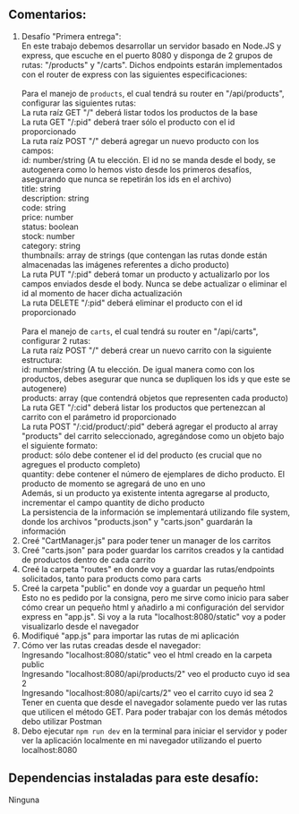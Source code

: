 ## Comentarios:

1. Desafío "Primera entrega": <br>
   En este trabajo debemos desarrollar un servidor basado en Node.JS y express, que escuche en el puerto 8080 y disponga de 2 grupos de rutas: "/products" y "/carts". Dichos endpoints estarán implementados con el router de express con las siguientes especificaciones: <br><br>
   Para el manejo de `products`, el cual tendrá su router en "/api/products", configurar las siguientes rutas: <br>
   La ruta raíz GET "/" deberá listar todos los productos de la base <br>
   La ruta GET "/:pid" deberá traer sólo el producto con el id proporcionado <br>
   La ruta raíz POST "/" deberá agregar un nuevo producto con los campos: <br>
   id: number/string (A tu elección. El id no se manda desde el body, se autogenera como lo hemos visto desde los primeros desafíos, asegurando que nunca se repetirán los ids en el archivo) <br>
   title: string <br>
   description: string <br>
   code: string <br>
   price: number <br>
   status: boolean <br>
   stock: number <br>
   category: string <br>
   thumbnails: array de strings (que contengan las rutas donde están almacenadas las imágenes referentes a dicho producto) <br>
   La ruta PUT "/:pid" deberá tomar un producto y actualizarlo por los campos enviados desde el body. Nunca se debe actualizar o eliminar el id al momento de hacer dicha actualización <br>
   La ruta DELETE "/:pid" deberá eliminar el producto con el id proporcionado <br><br>
   Para el manejo de `carts`, el cual tendrá su router en "/api/carts", configurar 2 rutas: <br>
   La ruta raíz POST "/" deberá crear un nuevo carrito con la siguiente estructura: <br>
   id: number/string (A tu elección. De igual manera como con los productos, debes asegurar que nunca se dupliquen los ids y que este se autogenere) <br>
   products: array (que contendrá objetos que representen cada producto) <br>
   La ruta GET "/:cid" deberá listar los productos que pertenezcan al carrito con el parámetro id proporcionado <br>
   La ruta POST "/:cid/product/:pid" deberá agregar el producto al array "products" del carrito seleccionado, agregándose como un objeto bajo el siguiente formato: <br>
   product: sólo debe contener el id del producto (es crucial que no agregues el producto completo) <br>
   quantity: debe contener el número de ejemplares de dicho producto. El producto de momento se agregará de uno en uno <br>
   Además, si un producto ya existente intenta agregarse al producto, incrementar el campo quantity de dicho producto <br>
   La persistencia de la información se implementará utilizando file system, donde los archivos "products.json" y "carts.json" guardarán la información
2. Creé "CartManager.js" para poder tener un manager de los carritos
3. Creé "carts.json" para poder guardar los carritos creados y la cantidad de productos dentro de cada carrito
4. Creé la carpeta "routes" en donde voy a guardar las rutas/endpoints solicitados, tanto para products como para carts
5. Creé la carpeta "public" en donde voy a guardar un pequeño html <br>
   Esto no es pedido por la consigna, pero me sirve como inicio para saber cómo crear un pequeño html y añadirlo a mi configuración del servidor express en "app.js". Si voy a la ruta "localhost:8080/static" voy a poder visualizarlo desde el navegador
5. Modifiqué "app.js" para importar las rutas de mi aplicación
6. Cómo ver las rutas creadas desde el navegador: <br>
   Ingresando "localhost:8080/static" veo el html creado en la carpeta public <br>
   Ingresando "localhost:8080/api/products/2" veo el producto cuyo id sea 2 <br>
   Ingresando "localhost:8080/api/carts/2" veo el carrito cuyo id sea 2 <br>
   Tener en cuenta que desde el navegador solamente puedo ver las rutas que utilicen el método GET. Para poder trabajar con los demás métodos debo utilizar Postman <br>
7. Debo ejecutar `npm run dev` en la terminal para iniciar el servidor y poder ver la aplicación localmente en mi navegador utilizando el puerto localhost:8080



## Dependencias instaladas para este desafío:

Ninguna